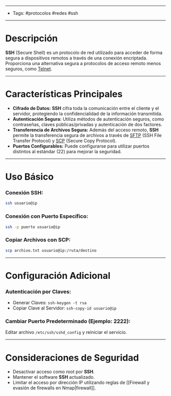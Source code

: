 ___

- Tags: #protocolos  #redes #ssh

___
# Descripción
**SSH** (Secure Shell) es un protocolo de red utilizado para acceder de forma segura a dispositivos remotos a través de una conexión encriptada. Proporciona una alternativa segura a protocolos de acceso remoto menos seguros, como [Telnet](https://es.wikipedia.org/wiki/Telnet).

___
# Características Principales

- **Cifrado de Datos:** **SSH** cifra toda la comunicación entre el cliente y el servidor, protegiendo la confidencialidad de la información transmitida.
- **Autenticación Segura:** Utiliza métodos de autenticación seguros, como contraseñas, claves públicas/privadas y autenticación de dos factores.
- **Transferencia de Archivos Segura:** Además del acceso remoto, **SSH** permite la transferencia segura de archivos a través de [SFTP](https://es.wikipedia.org/wiki/SSH_File_Transfer_Protocol) (SSH File Transfer Protocol) y [SCP](https://es.wikipedia.org/wiki/Secure_Copy) (Secure Copy Protocol).
- **Puertos Configurables:** Puede configurarse para utilizar puertos distintos al estándar (22) para mejorar la seguridad.

___
# Uso Básico

### Conexión SSH:

```bash
ssh usuario@ip
```

### Conexión con Puerto Específico:

```bash
ssh -p puerto usuario@ip
```

### Copiar Archivos con SCP:

```bash
scp archivo.txt usuario@ip:/ruta/destino
```

___
# Configuración Adicional

### Autenticación por Claves:

- Generar Claves: `ssh-keygen -t rsa`
- Copiar Clave al Servidor: `ssh-copy-id usuario@ip`

### Cambiar Puerto Predeterminado (Ejemplo: 2222):

Editar archivo `/etc/ssh/sshd_config` y reiniciar el servicio.

___
# Consideraciones de Seguridad
- Desactivar acceso como root por **SSH**.
- Mantener el software **SSH** actualizado.
- Limitar el acceso por dirección IP utilizando reglas de [[Firewall y evasión de firewalls en Nmap|firewall]].

